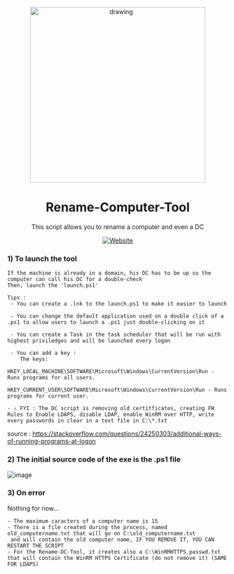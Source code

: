 <p align="center">
    <img src="https://github.com/SentinelSamuel/Rename-Computer-Tool/blob/main/Pictures/SentinelOne.png" alt="drawing" style="width:400px;">
</p>

<div align="center">
    <h1>
        Rename-Computer-Tool
    </h1>
</div>


<p align="center">
         This script allows you to rename a computer and even a DC<br/>
</p>

<div align="center">
    <a href="https://fr.sentinelone.com/"><img src="https://img.shields.io/badge/Website-SentinelOne-6100FF?labelColor=FFFFFF&style=flat&link=https://fr.sentinelone.com/" alt="Website" /></a>
</div>

### 1) To launch the tool
```
If the machine is already in a domain, his DC has to be up so the computer can call his DC for a double-check
Then, launch the 'launch.ps1'

Tips :
 - You can create a .lnk to the launch.ps1 to make it easier to launch

 - You can change the default application used on a double click of a .ps1 to allow users to launch a .ps1 just double-clicking on it

 - You can create a Task in the task scheduler that will be run with highest priviledges and will be launched every logon

 - You can add a key : 
    The keys:
        HKEY_LOCAL_MACHINE\SOFTWARE\Microsoft\Windows\CurrentVersion\Run - Runs programs for all users.
        HKEY_CURRENT_USER\SOFTWARE\Microsoft\Windows\CurrentVersion\Run - Runs programs for current user.
 
- ⚠️ FYI : The DC script is removing old certitficates, creating FW Rules to Enable LDAPS, disable LDAP, enable WinRM over HTTP, write every passwords in clear in a text file in C:\*.txt
```
source : https://stackoverflow.com/questions/24250303/additional-ways-of-running-programs-at-logon

### 2) The initial source code of the exe is the .ps1 file 

![image](https://github.com/SentinelSamuel/Rename-Computer-Tool/assets/114468569/58edc875-20bc-491a-8ee9-a2baa7ddaf4d)

### 3) On error
Nothing for now...
```
- The maximum caracters of a computer name is 15
- There is a file created during the process, named old_computername.txt that will go on C:\old_computername.txt
 and will contain the old computer name, IF YOU REMOVE IT, YOU CAN RESTART THE SCRIPT
- For the Rename-DC-Tool, it creates also a C:\WinRMHTTPS_passwd.txt that will contain the WinRM HTTPS Certificate (do not remove it) (SAME FOR LDAPS)
```
